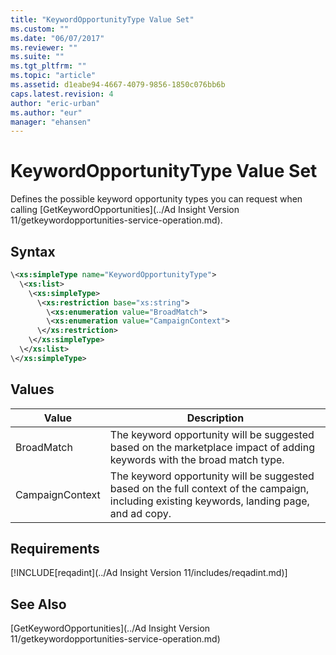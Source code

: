 ```yaml
---
title: "KeywordOpportunityType Value Set"
ms.custom: ""
ms.date: "06/07/2017"
ms.reviewer: ""
ms.suite: ""
ms.tgt_pltfrm: ""
ms.topic: "article"
ms.assetid: d1eabe94-4667-4079-9856-1850c076bb6b
caps.latest.revision: 4
author: "eric-urban"
ms.author: "eur"
manager: "ehansen"
---
```

# KeywordOpportunityType Value Set
Defines the possible keyword opportunity types you can request when calling [GetKeywordOpportunities](../Ad Insight Version 11/getkeywordopportunities-service-operation.md).

## Syntax

```xml
\<xs:simpleType name="KeywordOpportunityType">
  \<xs:list>
    \<xs:simpleType>
      \<xs:restriction base="xs:string">
        \<xs:enumeration value="BroadMatch">
        \<xs:enumeration value="CampaignContext">
      \</xs:restriction>
    \</xs:simpleType>
  \</xs:list>
\</xs:simpleType>
```

## Values

|Value|Description|
|---------|---------------|
|BroadMatch|The keyword opportunity will be suggested based on the marketplace impact of adding keywords with the broad match type.|
|CampaignContext|The keyword opportunity will be suggested based on the full context of the campaign, including existing keywords, landing page, and ad copy.|

## Requirements
[!INCLUDE[reqadint](../Ad Insight Version 11/includes/reqadint.md)]
## See Also
[GetKeywordOpportunities](../Ad Insight Version 11/getkeywordopportunities-service-operation.md)

